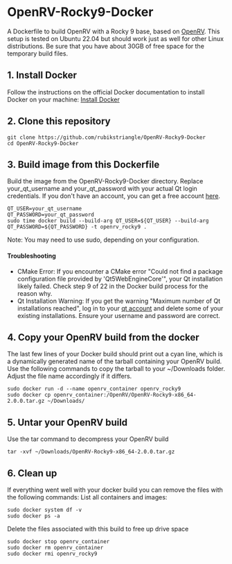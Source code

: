 # OpenRV-Rocky9-Docker
A Dockerfile to build OpenRV with a Rocky 9 base, based on [OpenRV](https://github.com/AcademySoftwareFoundation/OpenRV.git). This setup is tested on Ubuntu 22.04 but should work just as well for other Linux distributions. Be sure that you have about 30GB of free space for the temporary build files.



## 1. Install Docker
Follow the instructions on the official Docker documentation to install Docker on your machine: [Install Docker](https://docs.docker.com/engine/install)

## 2. Clone this repository
```
git clone https://github.com/rubikstriangle/OpenRV-Rocky9-Docker
cd OpenRV-Rocky9-Docker
```
## 3. Build image from this Dockerfile
Build the image from the OpenRV-Rocky9-Docker directory. Replace your_qt_username and your_qt_password with your actual Qt login credentials. If you don't have an account, you can get a free account [here](https://login.qt.io/register).

```
QT_USER=your_qt_username
QT_PASSWORD=your_qt_password
sudo time docker build --build-arg QT_USER=${QT_USER} --build-arg QT_PASSWORD=${QT_PASSWORD} -t openrv_rocky9 .
```
Note: You may need to use sudo, depending on your configuration.

#### Troubleshooting

- CMake Error: If you encounter a CMake error "Could not find a package configuration file provided by 'Qt5WebEngineCore'", your Qt installation likely failed. Check step 9 of 22 in the Docker build process for the reason why.
- Qt Installation Warning: If you get the warning "Maximum number of Qt installations reached", log in to your [qt account](https://account.qt.io/s/active-installation-list) and delete some of your existing installations. Ensure your username and password are correct.

## 4. Copy your OpenRV build from the docker
The last few lines of your Docker build should print out a cyan line, which is a dynamically generated name of the tarball containing your OpenRV build. Use the following commands to copy the tarball to your ~/Downloads folder. Adjust the file name accordingly if it differs.
```
sudo docker run -d --name openrv_container openrv_rocky9
sudo docker cp openrv_container:/OpenRV/OpenRV-Rocky9-x86_64-2.0.0.tar.gz ~/Downloads/
```
## 5. Untar your OpenRV build
Use the tar command to decompress your OpenRV build
```
tar -xvf ~/Downloads/OpenRV-Rocky9-x86_64-2.0.0.tar.gz
```
## 6. Clean up
If everything went well with your docker build you can remove the files with the following commands:
List all containers and images:
```
sudo docker system df -v
sudo docker ps -a
```
Delete the files associated with this build to free up drive space

```
sudo docker stop openrv_container
sudo docker rm openrv_container
sudo docker rmi openrv_rocky9
```
